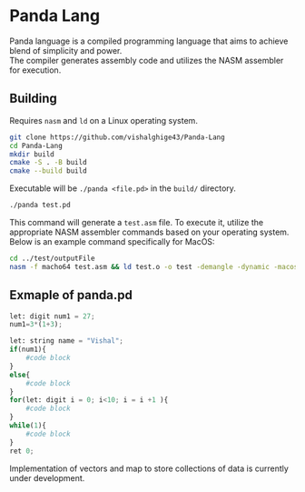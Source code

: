 # Panda Lang

Panda language is a compiled programming language that aims to achieve blend of simplicity and power.\
The compiler generates assembly code and utilizes the NASM assembler for execution.

## Building

Requires `nasm` and `ld` on a Linux operating system.

```bash
git clone https://github.com/vishalghige43/Panda-Lang
cd Panda-Lang
mkdir build
cmake -S . -B build
cmake --build build
```
Executable will be `./panda <file.pd>` in the `build/` directory.
```bash
./panda test.pd
```
This command will generate a `test.asm` file. To execute it, utilize the appropriate NASM assembler commands based on your operating system.\
Below is an example command specifically for MacOS:
```bash
cd ../test/outputFile
nasm -f macho64 test.asm && ld test.o -o test -demangle -dynamic -macos_version_min 11.0 -L/usr/local/lib -syslibroot /Library/Developer/CommandLineTools/SDKs/MacOSX.sdk -lSystem -no_pie && ./test; echo $? 
```



## Exmaple of panda.pd

```python
let: digit num1 = 27; 
num1=3*(1+3);

let: string name = "Vishal";
if(num1){
    #code block
}
else{
    #code block
}
for(let: digit i = 0; i<10; i = i +1 ){
    #code block
}
while(1){
    #code block
}
ret 0;
```
Implementation of vectors and map to store collections of data is currently under development.